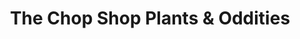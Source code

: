 ---
title: "The Chop Shop Plants & Oddities"
url: /spokane/the-chop-shop-plants-and-oddities/
shop: garden centre
---